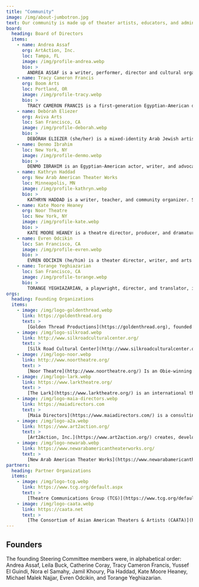 ```yaml
---
title: "Community"
image: /img/about-jumbotron.jpg
text: Our community is made up of theater artists, educators, and administrators who work independently and within organizations.  
board: 
  heading: Board of Directors
  items:
    - name: Andrea Assaf
      org: ArtAction, Inc.
      loc: Tampa, FL
      image: /img/profile-andrea.webp
      bio: >
        ANDREA ASSAF is a writer, performer, director and cultural organizer. She’s the founding Artistic and Executive Director of Art2Action, Inc., and a founding Co-Director of the National Institute for Directing & Ensemble Creation (in partnership with Pangea World Theater). Andrea’s seminal work, Eleven Reflections on September, has toured to venues such as The Kennedy Center, La MaMa, The Apollo, OSF as part of the 2016 National Asian American Theatre Festival, and more; during the pandemic, it was re-created as an award-winning digital film; and now continues as a multi-city, community co-created national series, Eleven Reflections on the Nation. Her new play DRONE (in development) received a 2019 NEFA National Theatre Project award, and was co-commissioned by the Arab American National Museum, Contemporary Arts Center (CAC) New Orleans, and the National Performance Network (NPN). Andrea is a former Artistic Director of New WORLD Theater (2004-09), and former Program Associate for Animating Democracy (2001-04).  She has a Masters degree in Performance Studies and a BFA in acting, both from NYU’s Tisch School of the Arts.  She is a founding Board member of the Consortium of Asian American Theaters & Artists (CAATA), as well as the MENA Theatre-Makers Alliance (MENATMA), and is a voting board member of Alternate ROOTS. Visit [art2action.org](https://art2action.org). 
    - name: Tracy Cameron Francis
      org: Boom Arts
      loc: Portland, OR
      image: /img/profile-tracy.webp
      bio: >
        TRACY CAMERON FRANCIS is a first-generation Egyptian-American director, producer, deviser, dramaturg, and educator. She is the Artistic Director of Boom Arts in Portland, OR. Her work has been seen in the U.S., Egypt, Rwanda, and Italy. Francis is a core member of Theatre Without Borders, where she has helped organize two international theater conferences at LaMama. She was the co-founder and artistic of Hybrid Theatre Works in New York City, which focused on international collaboration and social justice. She holds a B.A. from Fordham University in Middle Eastern Studies and Theatre, is a member of the Lincoln Center Director’s Lab and an associate member of SDC. 
    - name: Debórah Eliezer
      org: Aviva Arts
      loc: San Francisco, CA
      image: /img/profile-deborah.webp
      bio: >
        DEBÓRAH ELIEZER (she/her) is a mixed-identity Arab Jewish artist, activist, coach, and California fire survivor. Passionate about the power of human transformation, her work focuses on disrupting assumptions about art, human values, environment and society. She is the Artistic Director of Aviva Arts, an Associate Artist with Golden Thread, a Mitsui Collective Somatic Jewish Leader Fellow, (Kollel3,) artEquity arts facilitator alumna, and proudly serves on the inaugural MENATMA board. Eliezer has devised numerous world premieres and toured internationally, including writing and performing (dis)Place[d] about Iraqi Jews. As the former foolsFURY Co-Artistic Director, she produced the FURY Factory Festival of Ensemble Theater in SF for 13 years and BUILD digital convenings.  Eliezer holds a B.A. Cum Laude in Drama Cum Laude from SFSU, and is a certified Sound, Voice Music Healing practitioner  from CIIS, and a certified Kaula Tantra Yoga instructor. Visit [avivaarts.org](https://avivaarts.org).
    - name: Denmo Ibrahim
      loc: New York, NY
      image: /img/profile-denmo.webp
      bio: >
        DENMO IBRAHIM is an Egyptian-American actor, writer, and advocate. She's a Sundance Theater Lab Finalist and a recipient of The Doris Duke Foundation for Islamic Arts Award, and a National Endowment for the Arts Award. Her creative work is generously supported by Zellerbach Family Foundation, Wallace Alexander Gerbode Foundation, and Theatre Bay Area. Denmo holds an MFA in Lecoq-based Actor Created Physical Theater from Naropa University and a BFA in Acting from Boston University. She is a founding artistic director of Mugwumpin, a resident artist of Golden Thread, and serves on the board of directors at Marin Theatre Company. She lives between San Francisco and Brooklyn.
    - name: Kathryn Haddad
      org: New Arab American Theater Works
      loc: Minneapolis, MN
      image: /img/profile-kathryn.webp
      bio: >
        KATHRYN HADDAD is a writer, teacher, and community organizer. She serves as the Executive and Artistic Director of New Arab American Theater Works and was a founder of Mizna, one of the few Arab American Arts and literary organizations in the United States, where she served as Artistic and Executive Director for 12 years. She is a 2004–05 recipient of an Archibald Bush Leadership Fellowship for her work with the Arab American community. As a writer, she received three Playwright’s Center Many Voices Fellowships, as well as awards from the Jerome Foundation, the Minnesota State Arts Board, and Intermedia Arts. She is a recipient of the 2018 Kay Sexton Award from the Minnesota Book Awards for her work with the Arab American Community, was a 2019-20 Jerome Artist Fellow in Playwriting, a 2022-23 McKnight Culture Bearer Fellow, and a recipient of a Minnesota “50 Over 50 Award” in 2022.  She has had work published in several anthologies, and speaks locally and nationally.
    - name: Kate Moore Heaney
      org: Noor Theatre
      loc: New York, NY
      image: /img/profile-kate.webp
      bio: >
        KATE MOORE HEANEY is a theatre director, producer, and dramaturg. Kate is the Associate Producer at Long Wharf Theatre, Artistic Producer of Noor Theatre, and a founding steering committee member for the Middle Eastern and North African Theater Makers Alliance (MENATMA). She has directed and/or developed new work with The Soho Rep Writer/Director Lab, The Playwrights Realm, The Civilians’ R&D Group, New York Theatre Workshop, The Amoralists, The Flea, The Shakespeare Society, The 24 Hour Plays: Nationals, and other NYC companies. She has assistant or associate directed with Ibex Theatricals/The New Vic, McCarter Theatre, Clubbed Thumb, Yale Institute for Music Theatre, and The 24 Hour Plays on Broadway. B.A.: Yale. Visit [katemooreheaney.com](https://katemooreheaney.com).
    - name: Evren Odcikin
      loc: San Francisco, CA
      image: /img/profile-evren.webp
      bio: >
        EVREN ODCIKIN (he/him) is a theater director, writer, and arts leader with a commitment to championing historically excluded voices in the American theater. As a director, he has worked at OSF, Guthrie, A.R.T., Woolly Mammoth, Portland Center Stage, PlayCo, Northern Stage, Geva, Berkeley Rep, South Coast Rep, The Lark, Kennedy Center, InterAct, Cleveland Public Theatre, and Magic Theatre, amongst others. As a playwright and translator, he has been commissioned by Cal Shakes and NYU Abu Dhabi, and his works were produced by Golden Thread, Crowded Fire, and Custom Made. In 2023, he served as the Interim Artistic Director at Oregon Shakespeare Festival, where he had been the Associate Artistic Director and Director of Artistic Programming since 2019. He is a founder of Maia Directors, a Resident Artist with Golden Thread Productions, and Treasurer of Playwrights Foundation’s Board of Directors. Recognitions include a TITAN Award from Theatre Bay Area and a National Director’s Fellowship from the O’Neill, NNPN, Kennedy Center, and SDCF. Evren was born and raised in Turkey and is a graduate of Princeton University. Visit [odcikin.com](https://odcikin.com)
    - name: Torange Yeghiazarian
      loc: San Francisco, CA
      image: /img/profile-torange.webp
      bio: >
        TORANGE YEGHIAZARIAN, a playwright, director, and translator, is the Founding Artistic Director of Golden Thread Productions, the first American theater company focused on the Middle East. Torange is one of Theatre Communication Group's Legacy Leaders of Color, and has been honored by Theatre Bay Area, the Cairo International Theatre Festival, and the Symposium on Equity in the Entertainment Industry at Stanford University. A playwright, director, and translator, Born in Iran and of Armenian heritage, Torange holds a Master’s degree in Theatre Arts from San Francisco State University.
orgs: 
  heading: Founding Organizations
  items:
    - image: /img/logo-goldenthread.webp
      link: https://goldenthread.org
      text: >
        [Golden Thread Productions](https://goldenthread.org), founded in 1996, is the first American theatre company devoted to the Middle East. We produce passionate and provocative plays from or about the Middle East that celebrate the multiplicity of its perspectives and identities.
    - image: /img/logo-silkroad.webp
      link: http://www.silkroadculturalcenter.org/
      text: >
        [Silk Road Cultural Center](http://www.silkroadculturalcenter.org/) is an interdisciplinary arts organization rooted in Pan-Asian, North African, and Muslim experiences. We embrace the arts as a catalyst for connecting people, places, histories, and futures. We define Pan-Asian as inclusive of all cultures that span the Asian continent, including their diaspora communities.
    - image: /img/logo-noor.webp
      link: http://www.noortheatre.org/
      text: >
        [Noor Theatre](http://www.noortheatre.org/) Is an Obie-winning company dedicated to supporting, developing and producing the work of theatre artists of Middle Eastern descent. Our programming supports work at different stages of development, whether early drafts of new plays or world premiere productions. 
    - image: /img/logo-lark.webp
      link: https://www.larktheatre.org/
      text: >
        [The Lark](https://www.larktheatre.org/) is an international theatre laboratory based in New York City that is dedicated to supporting extraordinary playwrights and stories that reflect the vibrancy and complexity of our world.
    - image: /img/logo-maia-directors.webp
      link: https://maiadirectors.com
      text: >
        [Maia Directors](https://www.maiadirectors.com/) is a consulting company for organizations and artists engaging with stories from the Middle East, North Africa, and South Asia. We are advocates for the inclusion of MENASA artists and stories as a vital part of the American cultural conversation. 
    - image: /img/logo-a2a.webp
      link: https://www.art2action.org/
      text: >
        [Art2Action, Inc.](https://www.art2action.org/) creates, develops, produces and presents original theatre, interdisciplinary performances, performative acts and progressive cultural organizing.  We support women artists, artists of color, queer or trans-identified artists, and creative allies. We are dedicated to cultural equity and innovation, artistic quality and community value, performativity and impact.
    - image: /img/logo-newarab.webp
      link: https://www.newarabamericantheaterworks.org/
      text: >
        [New Arab American Theater Works](https://www.newarabamericantheaterworks.org/) is an organization that presents new work by Arab American theatre artists. We strive to benefit under represented Arab, Arab American and Muslim artists locally, nationally and internationally.
partners: 
  heading: Partner Organizations
  items:
    - image: /img/logo-tcg.webp
      link: https://www.tcg.org/default.aspx
      text: >
        [Theatre Communications Group (TCG)](https://www.tcg.org/default.aspx) exists to strengthen, nurture, and promote professional theatre in the U.S. and globally. Through its Core Values of Activism, Artistry, Diversity, and Global Citizenship, TCG advances a better world for theatre and a better world because of theatre.
    - image: /img/logo-caata.webp
      link: https://caata.net
      text: >
        [The Consortium of Asian American Theaters & Artists (CAATA)](https://caata.net) envisions a strong and sustainable Asian American theatre community that is an integral presence in national culture. Our mission is to advance the field of Asian American theatre through a national network of organizations and artists.
---
```


## Founders

The founding Steering Committee members were, in alphabetical order:
Andrea Assaf, Leila Buck, Catherine Coray, Tracy Cameron Francis, Yussef El Guindi, Nora el Samahy, Jamil Khoury, Pia Haddad, Kate Moore Heaney, Michael Malek Najjar, Evren Odcikin, and Torange Yeghiazarian.
